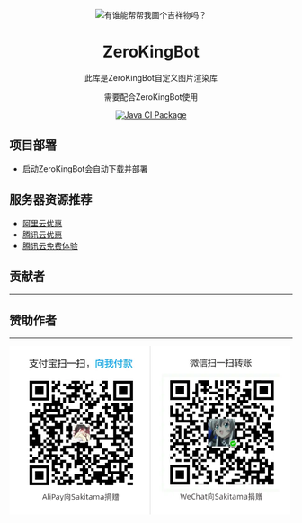 <div align="center">

<p align="center">
   <img src="" width="200" height="200" alt="有谁能帮帮我画个吉祥物吗？" title="有谁能帮帮我画个吉祥物吗？">
</p>

# ZeroKingBot

<p>此库是ZeroKingBot自定义图片渲染库</p>
<p>需要配合ZeroKingBot使用</p>

[![Java CI Package](https://github.com/KingPrimes/ZeroKingBot/actions/workflows/release.yml/badge.svg)](https://github.com/KingPrimes/ZeroKingBot/actions/workflows/release.yml)
</div>

项目部署
---
- 启动ZeroKingBot会自动下载并部署


服务器资源推荐
---
- [阿里云优惠](https://www.aliyun.com/minisite/goods?userCode=8dt5pt0g&share_source=copy_link)
- [腾讯云优惠](https://cloud.tencent.com/act/pro/cps_3?fromSource=gwzcw.6688284.6688284.6688284&cps_key=ae3b8b6e55495d8bc53f2227ea0273d8)
- [腾讯云免费体验](https://cloud.tencent.com/act/free)

贡献者
---
---
<!-- readme: collaborators,contributors -start -->
<!-- readme: collaborators,contributors -end -->

赞助作者
---
---
<img src=".github/image/upA-W.png" width="500"/>
